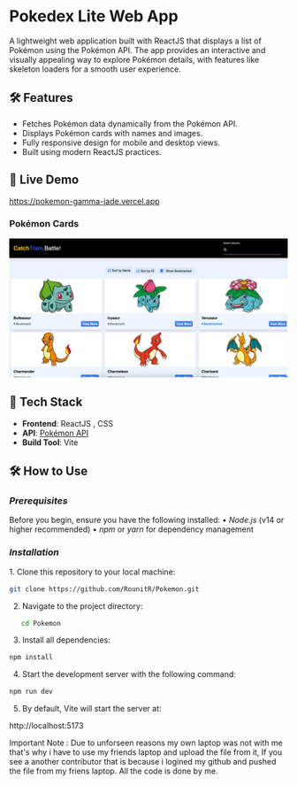 # Pokedex Lite Web App

A lightweight web application built with ReactJS that displays a list of Pokémon using the Pokémon API. The app provides an interactive and visually appealing way to explore Pokémon details, with features like skeleton loaders for a smooth user experience.

## 🛠️ Features

- Fetches Pokémon data dynamically from the Pokémon API.
- Displays Pokémon cards with names and images.
- Fully responsive design for mobile and desktop views.
- Built using modern ReactJS practices.

## 🚀 Live Demo

https://pokemon-gamma-jade.vercel.app

### Pokémon Cards
![Pokemon Cards](https://github.com/RounitR/Pokemon/blob/main/demoimage.jpeg)  



## 🧰 Tech Stack

- **Frontend**: ReactJS , CSS
- **API**: [Pokémon API](https://pokeapi.co/)
- **Build Tool**: Vite

## 🛠 How to Use

### *Prerequisites*
Before you begin, ensure you have the following installed:
•⁠  ⁠*Node.js* (v14 or higher recommended)
•⁠  ⁠*npm* or *yarn* for dependency management

### *Installation*
1.⁠ ⁠Clone this repository to your local machine:
   ```bash
   git clone https://github.com/RounitR/Pokemon.git
```
2.	Navigate to the project directory:

```bash
   cd Pokemon
```
3.	Install all dependencies:
```bash
npm install
```
4.  Start the development server with the following command:
```bash
npm run dev
```
5. By default, Vite will start the server at:

http://localhost:5173

Important Note : Due to unforseen reasons my own laptop was not with me that's why i have to use my friends laptop and upload the file from it, If you see a another contributor that is because i logined my github and pushed the file from my friens laptop. All the code is done by me.



   



